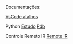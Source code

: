 Documentações:

[VsCode atalhos](https://github.com/lscosta90br/docs/blob/master/vscode/vscode.md)

Python
[Estudo](https://github.com/lscosta90br/docs/blob/master/python/estudo.md)
[Pdb](https://github.com/lscosta90br/docs/blob/master/python/pdb.md)

Controle Remeto IR
[Remote IR](https://github.com/lscosta90br/docs/blob/master/remoto%20ir/rm_mini_fortrek_som2_1_ms2104.md)
